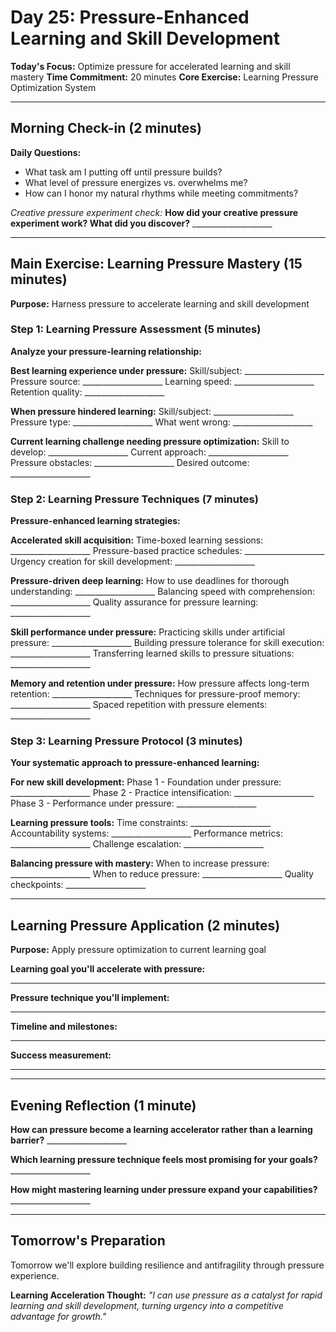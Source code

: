 # Day 25: Pressure-Enhanced Learning and Skill Development

**Today's Focus:** Optimize pressure for accelerated learning and skill mastery
**Time Commitment:** 20 minutes
**Core Exercise:** Learning Pressure Optimization System

---

## Morning Check-in (2 minutes)

**Daily Questions:**
- What task am I putting off until pressure builds?
- What level of pressure energizes vs. overwhelms me?
- How can I honor my natural rhythms while meeting commitments?

*Creative pressure experiment check:*
**How did your creative pressure experiment work? What did you discover?** ____________________

---

## Main Exercise: Learning Pressure Mastery (15 minutes)

**Purpose:** Harness pressure to accelerate learning and skill development

### Step 1: Learning Pressure Assessment (5 minutes)

**Analyze your pressure-learning relationship:**

**Best learning experience under pressure:**
Skill/subject: ____________________
Pressure source: ____________________
Learning speed: ____________________
Retention quality: ____________________

**When pressure hindered learning:**
Skill/subject: ____________________
Pressure type: ____________________
What went wrong: ____________________

**Current learning challenge needing pressure optimization:**
Skill to develop: ____________________
Current approach: ____________________
Pressure obstacles: ____________________
Desired outcome: ____________________

### Step 2: Learning Pressure Techniques (7 minutes)

**Pressure-enhanced learning strategies:**

**Accelerated skill acquisition:**
Time-boxed learning sessions: ____________________
Pressure-based practice schedules: ____________________
Urgency creation for skill development: ____________________

**Pressure-driven deep learning:**
How to use deadlines for thorough understanding: ____________________
Balancing speed with comprehension: ____________________
Quality assurance for pressure learning: ____________________

**Skill performance under pressure:**
Practicing skills under artificial pressure: ____________________
Building pressure tolerance for skill execution: ____________________
Transferring learned skills to pressure situations: ____________________

**Memory and retention under pressure:**
How pressure affects long-term retention: ____________________
Techniques for pressure-proof memory: ____________________
Spaced repetition with pressure elements: ____________________

### Step 3: Learning Pressure Protocol (3 minutes)

**Your systematic approach to pressure-enhanced learning:**

**For new skill development:**
Phase 1 - Foundation under pressure: ____________________
Phase 2 - Practice intensification: ____________________
Phase 3 - Performance under pressure: ____________________

**Learning pressure tools:**
Time constraints: ____________________
Accountability systems: ____________________
Performance metrics: ____________________
Challenge escalation: ____________________

**Balancing pressure with mastery:**
When to increase pressure: ____________________
When to reduce pressure: ____________________
Quality checkpoints: ____________________

---

## Learning Pressure Application (2 minutes)

**Purpose:** Apply pressure optimization to current learning goal

**Learning goal you'll accelerate with pressure:**
____________________

**Pressure technique you'll implement:**
____________________

**Timeline and milestones:**
____________________

**Success measurement:**
____________________

---

## Evening Reflection (1 minute)

**How can pressure become a learning accelerator rather than a learning barrier?** ____________________

**Which learning pressure technique feels most promising for your goals?** ____________________

**How might mastering learning under pressure expand your capabilities?** ____________________

---

## Tomorrow's Preparation
Tomorrow we'll explore building resilience and antifragility through pressure experience.

**Learning Acceleration Thought:**
*"I can use pressure as a catalyst for rapid learning and skill development, turning urgency into a competitive advantage for growth."*